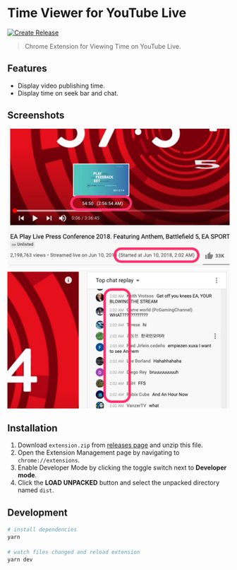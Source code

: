 # Time Viewer for YouTube Live

[![Create Release](https://github.com/fiahfy/youtube-live-time-viewer/actions/workflows/create-release.yml/badge.svg)](https://github.com/fiahfy/youtube-live-time-viewer/actions/workflows/create-release.yml)

> Chrome Extension for Viewing Time on YouTube Live.

## Features

- Display video publishing time.
- Display time on seek bar and chat.

## Screenshots

![screenshot](.github/img/screenshot1.png)
![screenshot](.github/img/screenshot2.png)

## Installation

1. Download `extension.zip` from [releases page](https://github.com/fiahfy/youtube-live-time-viewer/releases) and unzip this file.
2. Open the Extension Management page by navigating to `chrome://extensions`.
3. Enable Developer Mode by clicking the toggle switch next to **Developer mode**.
4. Click the **LOAD UNPACKED** button and select the unpacked directory named `dist`.

## Development

```bash
# install dependencies
yarn

# watch files changed and reload extension
yarn dev
```
